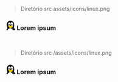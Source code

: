 > Diretório src assets/icons/linux.png

### <img width="25" height="" src="assets/icons/linux.png"> Lorem ipsum

<br>

> Diretório src /assets/icons/linux.png

### <img width="25" height="" src="/assets/icons/linux.png"> Lorem ipsum
